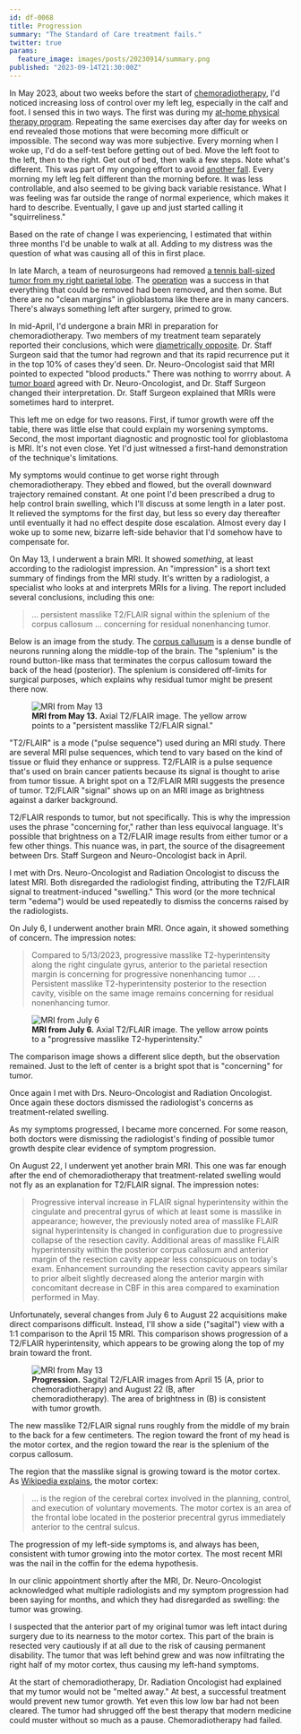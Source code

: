 ```yaml
---
id: df-0068
title: Progression
summary: "The Standard of Care treatment fails."
twitter: true
params:
  feature_image: images/posts/20230914/summary.png
published: "2023-09-14T21:30:00Z"
---
```


In May 2023, about two weeks before the start of [chemoradiotherapy](/articles/2023/08/11/chemoradiotherapy/), I'd noticed increasing loss of control over my left leg, especially in the calf and foot. I sensed this in two ways. The first was during my [at-home physical therapy program](/articles/2023/07/18/the-principle-of-least-convenience/). Repeating the same exercises day after day for weeks on end revealed those motions that were becoming more difficult or impossible. The second way was more subjective. Every morning when I woke up, I'd do a self-test before getting out of bed. Move the left foot to the left, then to the right. Get out of bed, then walk a few steps. Note what's different. This was part of my ongoing effort to avoid [another fall](/articles/2023/06/30/fall-guy/). Every morning my left leg felt different than the morning before. It was less controllable, and also seemed to be giving back variable resistance. What I was feeling was far outside the range of normal experience, which makes it hard to describe. Eventually, I gave up and just started calling it "squirreliness."

Based on the rate of change I was experiencing, I estimated that within three months I'd be unable to walk at all. Adding to my distress was the question of what was causing all of this in first place.

In late March, a team of neurosurgeons had removed [a tennis ball-sized tumor from my right parietal lobe](/articles/2023/05/27/the-scary-stuff/). The [operation](/articles/2023/06/02/reflections-on-my-brain-surgery/) was a success in that everything that could be removed had been removed, and then some. But there are no "clean margins" in glioblastoma like there are in many cancers. There's always something left after surgery, primed to grow.

In mid-April, I'd undergone a brain MRI in preparation for chemoradiotherapy. Two members of my treatment team separately reported their conclusions, which were [diametrically opposite](/articles/2023/07/21/the-ambiguously-alarming-brain-mri/). Dr. Staff Surgeon said that the tumor had regrown and that its rapid recurrence put it in the top 10% of cases they'd seen. Dr. Neuro-Oncologist said that MRI pointed to expected "blood products." There was nothing to worrry about. A [tumor board](/articles/2023/07/27/tumor-board/) agreed with Dr. Neuro-Oncologist, and Dr. Staff Surgeon changed their interpretation. Dr. Staff Surgeon explained that MRIs were sometimes hard to interpret.

This left me on edge for two reasons. First, if tumor growth were off the table, there was little else that could explain my worsening symptoms. Second, the most important diagnostic and prognostic tool for glioblastoma is MRI. It's not even close. Yet I'd just witnessed a first-hand demonstration of the technique's limitations.

My symptoms would continue to get worse right through chemoradiotherapy. They ebbed and flowed, but the overall downward trajectory remained constant. At one point I'd been prescribed a drug to help control brain swelling, which I'll discuss at some length in a later post. It relieved the symptoms for the first day, but less so every day thereafter until eventually it had no effect despite dose escalation. Almost every day I woke up to some new, bizarre left-side behavior that I'd somehow have to compensate for.

On May 13, I underwent a brain MRI. It showed *something*, at least according to the radiologist impression. An "impression" is a short text summary of findings from the MRI study. It's written by a radiologist, a specialist who looks at and interprets MRIs for a living. The report included several conclusions, including this one:

> ... persistent masslike T2/FLAIR signal within the splenium of the corpus callosum ... concerning for residual nonenhancing tumor.

Below is an image from the study. The [corpus callusum](https://en.wikipedia.org/wiki/Corpus_callosum) is a dense bundle of neurons running along the middle-top of the brain. The "splenium" is the round button-like mass that terminates the corpus callosum toward the back of the head (posterior). The splenium is considered off-limits for surgical purposes, which explains why residual tumor might be present there now.

<figure>
  <img alt="MRI from May 13" src="/images/posts/20230914/2023-05-13.png">
  <figcaption>
    <strong>MRI from May 13.</strong> Axial T2/FLAIR image. The yellow arrow points to a "persistent masslike T2/FLAIR signal."
  </figcaption>
</figure>

"T2/FLAIR" is a mode ("pulse sequence") used during an MRI study. There are several MRI pulse sequences, which tend to vary based on the kind of tissue or fluid they enhance or suppress. T2/FLAIR is a pulse sequence that's used on brain cancer patients because its signal is thought to arise from tumor tissue. A bright spot on a T2/FLAIR MRI suggests the presence of tumor. T2/FLAIR "signal" shows up on an MRI image as brightness against a darker background.

T2/FLAIR responds to tumor, but not specifically. This is why the impression uses the phrase "concerning for," rather than less equivocal language. It's possible that brightness on a T2/FLAIR image results from either tumor or a few other things. This nuance was, in part, the source of the disagreement between Drs. Staff Surgeon and Neuro-Oncologist back in April.

I met with Drs. Neuro-Oncologist and Radiation Oncologist to discuss the latest MRI. Both disregarded the radiologist finding, attributing the T2/FLAIR signal to treatment-induced "swelling." This word (or the more technical term "edema") would be used repeatedly to dismiss the concerns raised by the radiologists.

On July 6, I underwent another brain MRI. Once again, it showed something of concern. The impression notes:

> Compared to 5/13/2023, progressive masslike T2-hyperintensity along the right cingulate gyrus, anterior to the parietal resection margin is concerning for progressive nonenhancing tumor ... . Persistent masslike T2-hyperintensity posterior to the resection cavity, visible on the same image remains concerning for residual nonenhancing tumor.

<figure>
  <img alt="MRI from July 6" src="/images/posts/20230914/2023-07-06.png">
  <figcaption>
    <strong>MRI from July 6.</strong> Axial T2/FLAIR image. The yellow arrow points to a "progressive masslike T2-hyperintensity."
  </figcaption>
</figure>

The comparison image shows a different slice depth, but the observation remained. Just to the left of center is a bright spot that is "concerning" for tumor.

Once again I met with Drs. Neuro-Oncologist and Radiation Oncologist. Once again these doctors dismissed the radiologist's concerns as treatment-related swelling.

As my symptoms progressed, I became more concerned. For some reason, both doctors were dismissing the radiologist's finding of possible tumor growth despite clear evidence of symptom progression.

On August 22, I underwent yet another brain MRI. This one was far enough after the end of chemoradiotherapy that treatment-related swelling would not fly as an explanation for T2/FLAIR signal. The impression notes:

> Progressive interval increase in FLAIR signal hyperintensity within the cingulate and precentral gyrus of which at least some is masslike in appearance; however, the previously noted area of masslike FLAIR signal hyperintensity is changed in configuration due to progressive collapse of the resection cavity. Additional areas of masslike FLAIR hyperintensity within the posterior corpus callosum and anterior margin of the resection cavity appear less conspicuous on today's exam. Enhancement surrounding the resection cavity appears similar to prior albeit slightly decreased along the anterior margin with concomitant decrease in CBF in this area compared to examination performed in May.

Unfortunately, several changes from July 6 to August 22 acquisitions make direct comparisons difficult. Instead, I'll show a side ("sagital") view with a 1:1 comparison to the April 15 MRI. This comparison shows progression of a T2/FLAIR hyperintensity, which appears to be growing along the top of my brain toward the front.

<figure>
  <img alt="MRI from May 13" src="/images/posts/20230914/comparison.png">
  <figcaption>
    <strong>Progression.</strong> Sagital T2/FLAIR images from April 15 (A, prior to chemoradiotherapy) and August 22 (B, after chemoradiotherapy). The area of brightness in (B) is consistent with tumor growth.
  </figcaption>
</figure>

The new masslike T2/FLAIR signal runs roughly from the middle of my brain to the back for a few centimeters. The region toward the front of my head is the motor cortex, and the region toward the rear is the splenium of the corpus callosum.

The region that the masslike signal is growing toward is the motor cortex. As [Wikipedia explains](https://en.wikipedia.org/wiki/Motor_cortex), the motor cortex:

> ... is the region of the cerebral cortex involved in the planning, control, and execution of voluntary movements. The motor cortex is an area of the frontal lobe located in the posterior precentral gyrus immediately anterior to the central sulcus.

The progression of my left-side symptoms is, and always has been, consistent with tumor growing into the motor cortex. The most recent MRI was the nail in the coffin for the edema hypothesis.

In our clinic appointment shortly after the MRI, Dr. Neuro-Oncologist acknowledged what multiple radiologists and my symptom progression had been saying for months, and which they had disregarded as swelling: the tumor was growing.

I suspected that the anterior part of my original tumor was left intact during surgery due to its nearness to the motor cortex. This part of the brain is resected very cautiously if at all due to the risk of causing permanent disability. The tumor that was left behind grew and was now infiltrating the right half of my motor cortex, thus causing my left-hand symptoms.

At the start of chemoradiotherapy, Dr. Radiation Oncologist had explained that my tumor would not be "melted away." At best, a successful treatment would prevent new tumor growth. Yet even this low low bar had not been cleared. The tumor had shrugged off the best therapy that modern medicine could muster without so much as a pause. Chemoradiotherapy had failed.
